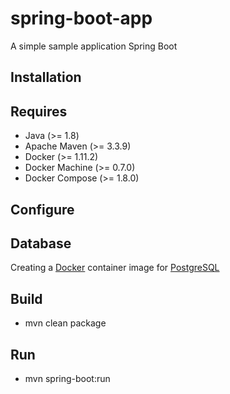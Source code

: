 # spring-boot-app

A simple sample application Spring Boot

## Installation

## Requires

- Java (>= 1.8)
- Apache Maven (>= 3.3.9)
- Docker (>= 1.11.2)
- Docker Machine (>= 0.7.0)
- Docker Compose (>= 1.8.0)

## Configure

## Database
Creating a [Docker](https://www.docker.com/) container image for [PostgreSQL](http://postgresql.org/)



## Build
- mvn clean package

## Run
- mvn spring-boot:run


